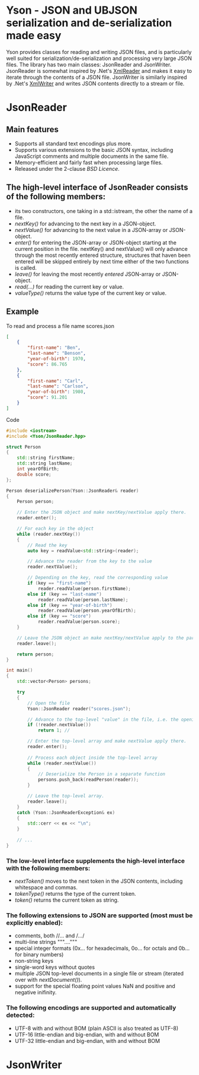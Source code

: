 Yson - JSON and UBJSON serialization and de-serialization made easy
===================================================================

Yson provides classes for reading and writing JSON files, and is particularly well suited for serialization/de-serialization and processing very large JSON files. The library has two main classes: JsonReader and JsonWriter. JsonReader is somewhat inspired by .Net's [XmlReader](https://msdn.microsoft.com/en-us/library/system.xml.xmlreader.aspx) and makes it easy to iterate through the contents of a JSON file. JsonWriter is similarly inspired by .Net's [XmlWriter](https://msdn.microsoft.com/en-us/library/system.xml.xmlwriter.aspx) and writes JSON contents directly to a stream or file. 

JsonReader
==========

Main features
-------------
* Supports all standard text encodings plus more.
* Supports various extensions to the basic JSON syntax, including JavaScript comments and multiple documents in the same file.
* Memory-efficient and fairly fast when processing large files.
* Released under the 2-clause *BSD Licence*.

The high-level interface of JsonReader consists of the following members:
-------------------------------------------------------------------------
* its two constructors, one taking in a std::istream, the other the name of a file.
* *nextKey()* for advancing to the next key in a JSON-object.
* *nextValue()* for advancing to the next value in a JSON-array or JSON-object.
* *enter()* for entering the JSON-array or JSON-object starting at the current position in the file. nextKey() and nextValue() will only advance through the most recently entered structure, structures that haven been entered will be skipped entirely by next time either of the two functions is called.
* *leave()* for leaving the most recently *entered* JSON-array or JSON-object.
* *read(...)* for reading the current key or value.
* *valueType()* returns the value type of the current key or value.

Example
-------
To read and process a file name scores.json

```json
[
    {
        "first-name": "Ben",
        "last-name": "Benson",
        "year-of-birth": 1970,
        "score": 86.765
    },
    {
        "first-name": "Carl",
        "last-name": "Carlson",
        "year-of-birth": 1980,
        "score": 91.201
    }
]
```

Code

```cpp
#include <iostream>
#include <Yson/JsonReader.hpp>

struct Person
{
    std::string firstName;
    std::string lastName;
    int yearOfBirth;
    double score;
};

Person deserializePerson(Yson::JsonReader& reader)
{
    Person person;

    // Enter the JSON object and make nextKey/nextValue apply there.
    reader.enter();

    // For each key in the object
    while (reader.nextKey())
    {
        // Read the key
        auto key = readValue<std::string>(reader);

        // Advance the reader from the key to the value
        reader.nextValue();

        // Depending on the key, read the corresponding value
        if (key == "first-name")
            reader.readValue(person.firstName);
        else if (key == "last-name")
            reader.readValue(person.lastName);
        else if (key == "year-of-birth")
            reader.readValue(person.yearOfBirth);
        else if (key == "score")
            reader.readValue(person.score);
    }

    // Leave the JSON object an make nextKey/nextValue apply to the parent structure.
    reader.leave();

    return person;
}

int main()
{
    std::vector<Person> persons;

    try
    {
        // Open the file
        Yson::JsonReader reader("scores.json");

        // Advance to the top-level "value" in the file, i.e. the opening bracket.
        if (!reader.nextValue())
            return 1; // 

        // Enter the top-level array and make nextValue apply there.
        reader.enter();
    	
        // Process each object inside the top-level array
        while (reader.nextValue())
        {
            // Deserialize the Person in a separate function
            persons.push_back(readPerson(reader));
        }

        // Leave the top-level array.
        reader.leave();
    }
    catch (Yson::JsonReaderException& ex)
    {
        std::cerr << ex << "\n";
    }
    	
    // ...
}
```

### The low-level interface supplements the high-level interface with the following members:

* *nextToken()* moves to the next token in the JSON contents, including whitespace and commas.
* *tokenType()* returns the type of the current token.
* *token()* returns the current token as string.

### The following extensions to JSON are supported (most must be explicitly enabled):

* comments, both //... and /*...*/
* multi-line strings """...."""
* special integer formats (0x... for hexadecimals, 0o... for octals and 0b... for binary numbers)
* non-string keys
* single-word keys without quotes
* multiple JSON top-level documents in a single file or stream (iterated over with *nextDocument()*).
* support for the special floating point values NaN and positive and negative inifinity. 

### The following encodings are supported and automatically detected:

* UTF-8 with and without BOM (plain ASCII is also treated as UTF-8)
* UTF-16 little-endian and big-endian, with and without BOM
* UTF-32 little-endian and big-endian, with and without BOM

JsonWriter
==========
